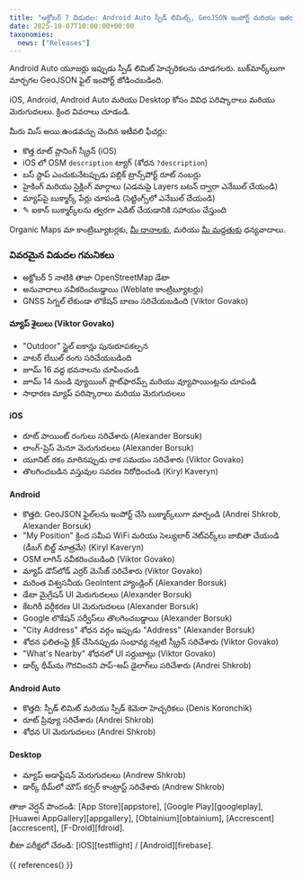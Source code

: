 ```yaml
---
title: "అక్టోబర్ 7 విడుదల: Android Auto స్పీడ్ లిమిట్స్, GeoJSON ఇంపోర్ట్ మరియు ఇతరాలు"
date: 2025-10-07T10:00:00+00:00
taxonomies:
  news: ["Releases"]
---
```


Android Auto యూజర్లు ఇప్పుడు స్పీడ్ లిమిట్ హెచ్చరికలను చూడగలరు. బుక్‌మార్క్‌లుగా మార్చగల GeoJSON ఫైల్ ఇంపోర్ట్ జోడించబడింది.

iOS, Android, Android Auto మరియు Desktop కోసం వివిధ పరిష్కారాలు మరియు మెరుగుదలలు. క్రింద వివరాలు చూడండి.

మీరు మిస్ అయి ఉండవచ్చు చెందిన ఇటీవలి ఫీచర్లు:
- కొత్త రూట్ ప్లానింగ్ స్క్రీన్ (iOS)
- iOS లో OSM `description` ట్యాగ్ (శోధన `?description`)
- బస్ స్టాప్ ఎంచుకునేటప్పుడు పబ్లిక్ ట్రాన్స్‌పోర్ట్ రూట్ నంబర్లు
- హైకింగ్ మరియు సైక్లింగ్ మార్గాలు (ఎడమపై Layers బటన్ ద్వారా ఎనేబుల్ చేయండి)
- మ్యాప్‌పై బుక్మార్క్ పేర్లు చూపండి (సెట్టింగ్స్‌లో ఎనేబుల్ చేయండి)
- ✎ ఐకాన్ బుక్మార్క్‌లను త్వరగా ఎడిట్ చేయడానికి సహాయం చేస్తుంది

Organic Maps మా కాంట్రిబ్యూటర్లకు, [మీ దానాలకు](@/donate/index.te.md), మరియు [మీ మద్దతుకు](@/contribute/index.te.md) ధన్యవాదాలు.

### వివరమైన విడుదల గమనికలు

- అక్టోబర్ 5 నాటికి తాజా OpenStreetMap డేటా
- అనువాదాలు నవీకరించబడ్డాయి (Weblate కాంట్రిబ్యూటర్లు)
- GNSS సిగ్నల్ లేకుండా లొకేషన్ బాణం సరిచేయబడింది (Viktor Govako)

#### మ్యాప్ శైలులు (Viktor Govako)

- "Outdoor" స్టైల్ ఐకాన్లు పునఃరూపకల్పన
- వాటర్ లేబుల్ రంగు సరిచేయబడింది
- జూమ్ 16 వద్ద భవనాలను చూపించండి
- జూమ్ 14 నుండి వ్యూయింగ్ ప్లాట్‌ఫారమ్స్ మరియు వ్యూపాయింట్లను చూపండి
- సాధారణ మ్యాప్ పరిష్కారాలు మరియు మెరుగుదలలు

#### iOS

- రూట్ పాయింట్ రంగులు సరిచేశారు (Alexander Borsuk)
- లాంగ్-ప్రెస్ మెనూ మెరుగుదలలు (Alexander Borsuk)
- యూనిట్ రకం మారినప్పుడు రాక సమయం సరిచేశారు (Viktor Govako)
- తొలగించబడిన వస్తువుల సవరణ నిరోధించండి (Kiryl Kaveryn)

#### Android

- కొత్తది: GeoJSON ఫైల్‌లను ఇంపోర్ట్ చేసి బుక్మార్క్‌లుగా మార్చండి (Andrei Shkrob, Alexander Borsuk)
- "My Position" క్రింద సమీప WiFi మరియు సెల్యులార్ నెట్‌వర్క్‌లు జాబితా చేయండి (డీబగ్ బిల్డ్ మాత్రమే) (Kiryl Kaveryn)
- OSM లాగిన్ నవీకరించబడింది (Viktor Govako)
- మ్యాప్ డౌన్‌లోడ్ ఎర్రర్ మెసేజ్ సరిచేశారు (Viktor Govako)
- మరింత విశ్వసనీయ GeoIntent హ్యాండ్లింగ్ (Alexander Borsuk)
- డేటా మైగ్రేషన్ UI మెరుగుదలలు (Alexander Borsuk)
- కేటగిరీ వర్గీకరణ UI మెరుగుదలలు (Alexander Borsuk)
- Google లొకేషన్ సర్వీస్‌లు తొలగించబడ్డాయి (Alexander Borsuk)
- "City Address" శోధన వర్గం ఇప్పుడు "Address" (Alexander Borsuk)
- శోధన ఫలితంపై క్లిక్ చేసినప్పుడు సంభావ్య నల్లటి స్క్రీన్ సరిచేశారు (Viktor Govako)
- "What's Nearby" శోధనలో UI సర్దుబాట్లు (Viktor Govako)
- డార్క్ థీమ్‌ను గౌరవించని పాప్-అప్ డైలాగ్‌లు సరిచేశారు (Andrei Shkrob)

#### Android Auto

- కొత్తది: స్పీడ్ లిమిట్ మరియు స్పీడ్ కెమెరా హెచ్చరికలు (Denis Koronchik)
- రూట్ ప్రివ్యూ సరిచేశారు (Andrei Shkrob)
- శోధన UI మెరుగుదలలు (Andrei Shkrob)

#### Desktop

- మ్యాప్ అడాప్టేషన్ మెరుగుదలలు (Andrew Shkrob)
- డార్క్ థీమ్‌లో మౌస్ కర్సర్ కాంట్రాస్ట్ సరిచేశారు (Andrew Shkrob)

తాజా వెర్షన్ పొందండి: [App Store][appstore], [Google Play][googleplay], [Huawei AppGallery][appgallery], [Obtainium][obtainium], [Accrescent][accrescent], [F-Droid][fdroid].

బీటా పరీక్షలో చేరండి: [iOS][testflight] / [Android][firebase].

{{ references() }}
